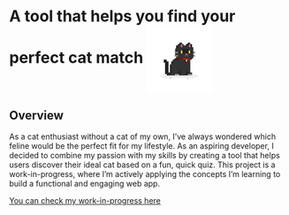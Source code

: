 # A tool that helps you find your perfect cat match <img src="https://github.com/juliabbchv/juliabbchv/blob/main/img/pixelated-cat.gif" align="center" height="120px">

## Overview

As a cat enthusiast without a cat of my own, I’ve always wondered which feline would be the perfect fit for my lifestyle. As an aspiring developer, I decided to combine my passion with my skills by creating a tool that helps users discover their ideal cat based on a fun, quick quiz. This project is a work-in-progress, where I’m actively applying the concepts I’m learning to build a functional and engaging web app.

<a href="https://juliabbchv.github.io/your-perfect-feline-match/">You can check my work-in-progress here</a>

